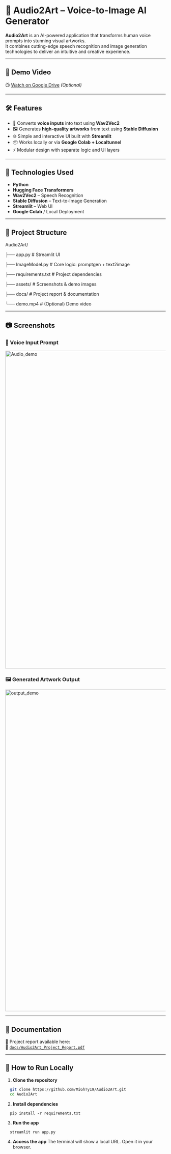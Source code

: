 # 🎨 Audio2Art – Voice-to-Image AI Generator

**Audio2Art** is an AI-powered application that transforms human voice prompts into stunning visual artworks.  
It combines cutting-edge speech recognition and image generation technologies to deliver an intuitive and creative experience.

---

## 🎥 Demo Video

📺 [Watch on Google Drive](https://drive.google.com/your-video-link) *(Optional)*

---

## 🛠️ Features

- 🎤 Converts **voice inputs** into text using **Wav2Vec2**
- 🖼️ Generates **high-quality artworks** from text using **Stable Diffusion**
- 🌐 Simple and interactive UI built with **Streamlit**
- 📦 Works locally or via **Google Colab + Localtunnel**
- ⚡ Modular design with separate logic and UI layers

---

## 🧠 Technologies Used

- **Python**
- **Hugging Face Transformers**
- **Wav2Vec2** – Speech Recognition
- **Stable Diffusion** – Text-to-Image Generation
- **Streamlit** – Web UI
- **Google Colab** / Local Deployment

---

## 📂 Project Structure

Audio2Art/

├── app.py # Streamlit UI

├── ImageModel.py # Core logic: promptgen + text2image

├── requirements.txt # Project dependencies

├── assets/ # Screenshots & demo images

├── docs/ # Project report & documentation

└── demo.mp4 # (Optional) Demo video

---

## 📷 Screenshots

### 🎤 Voice Input Prompt
<img width="1883" height="999" alt="Audio_demo" src="https://github.com/user-attachments/assets/5a56108c-0957-4ab6-91db-7c9ee7371fca" />


### 🖼️ Generated Artwork Output
<img width="1875" height="1011" alt="output_demo" src="https://github.com/user-attachments/assets/2f870595-1369-4b03-aa66-4fe595e746ae" />


---

## 📄 Documentation

📝 Project report available here:  
📁 [`docs/Audio2Art_Project_Report.pdf`](docs/Audio2Art_Project_Report.pdf)

---

## 🚀 How to Run Locally

1. **Clone the repository**
```bash
  git clone https://github.com/MiGhTy19/Audio2Art.git
  cd Audio2Art
```
2. **Install dependencies**
```
  pip install -r requirements.txt
```
3. **Run the app**
```
  streamlit run app.py
```
4. **Access the app**
  The terminal will show a local URL. Open it in your browser.


